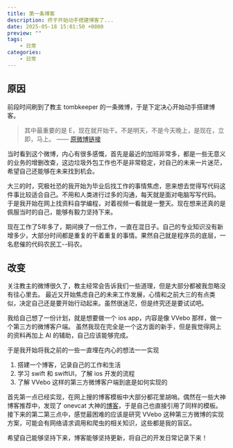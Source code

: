 ```yaml
---
title: 第一条博客
description: 终于开始动手搭建博客了...
date: 2025-05-18 15:01:50 +0800
preview: ""
tags:
    - 日常
categories:
    - 日常
---
```


## 原因
前段时间刷到了教主 tombkeeper 的一条微博，于是下定决心开始动手搭建博客。
> 其中最重要的是 E，现在就开始干。不是明天，不是今天晚上，是现在，立即，马上。
> —— [原微博链接](https://m.weibo.cn/status/5114388209996328)

当时看到这个微博，内心有很多感慨，首先是最近的加班非常多，都是一些无意义的业务的增删改查，这边垃圾外包工作也不是非常稳定，对自己的未来一片迷茫，希望自己还能够在未来找到机会。

大三的时，究极社恐的我开始为毕业后找工作的事情焦虑，思来想去觉得写代码这件事比较适合自己。不用和人类进行过多的沟通，每天就是面对电脑写写代码。
于是我开始在网上找资料自学编程，对着视频一看就是一整天。现在想来还真的是佩服当时的自己，能够有毅力坚持下来。

现在工作了5年多了，期间换了一份工作，一直在混日子。自己的专业知识没有新增多少，大部分时间都是重复的干着重复的事情。果然自己就是程序员的底层，一名悲催的代码农民工--码农。

## 改变
关注教主的微博很久了，教主经常会告诉我们一些道理，但是大部分都被我忽略没有往心里去。
最近又开始焦虑自己的未来工作发展，心情和之前大三的有点类似，决定自己还是要开始行动起来。虽然很迷茫，但是终究还是要试试吧。

我给自己想了一份计划，就是想要做一个 ios app，内容是像 VVebo 那样，做一个第三方的微博客户端。
虽然我现在完全是一个这方面的新手，但是我觉得网上的资料再加上 AI 的辅助，自己应该能够完成。

于是我开始将我之前的一些一直埋在内心的想法一一实现
1. 搭建一个博客，记录自己的工作和生活
2. 学习 swift 和 swiftUI，了解 ios 开发的流程
3. 了解 VVebo 这样的第三方微博客户端到底是如何实现的

首先第一点已经实现，在网上搜的博客模板中大部分都花里胡哨。偶然在一些大神博客推荐中，发现了 onevcat 大神的[博客](https://onevcat.com)，于是自己也直接引用了同样的模板。
接下来的第二第三点中，感觉最困难的应该是研究 VVebo 这种第三方微博的实现方案，可能会有网络请求调用和爬虫的相关知识，这些都是我的盲区。

希望自己能够坚持下来，博客能够坚持更新，将自己的开发日常记录下来！

